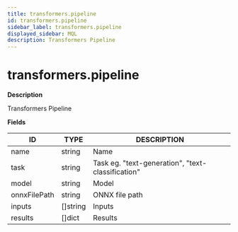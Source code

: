 ```yaml
---
title: transformers.pipeline
id: transformers.pipeline
sidebar_label: transformers.pipeline
displayed_sidebar: MQL
description: Transformers Pipeline
---
```


# transformers.pipeline

**Description**

Transformers Pipeline

**Fields**

| ID           | TYPE             | DESCRIPTION                                       |
| ------------ | ---------------- | ------------------------------------------------- |
| name         | string           | Name                                              |
| task         | string           | Task eg. "text-generation", "text-classification" |
| model        | string           | Model                                             |
| onnxFilePath | string           | ONNX file path                                    |
| inputs       | &#91;&#93;string | Inputs                                            |
| results      | &#91;&#93;dict   | Results                                           |
